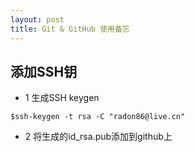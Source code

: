 ```yaml
---
layout: post
title: Git & GitHub 使用备忘
---
```


## 添加SSH钥

* 1 生成SSH keygen

```shell
$ssh-keygen -t rsa -C "radon86@live.cn"
```


* 2 将生成的id_rsa.pub添加到github上